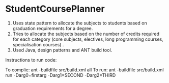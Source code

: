 # StudentCoursePlanner

1) Uses state pattern to allocate the subjects to students based on graduation requirements for a degree.
2) Tries to allocate the subjects based on the number of credits required for each category (core subjects, electives, long programming courses, specialisation courses) .
3) Used Java, design patterns and ANT build tool.


Instructions to run code:

To complie: ant -buildfile src/build.xml all
To run: ant -buildfile src/build.xml run -Darg0=firstarg -Darg1=SECOND -Darg2=THIRD
